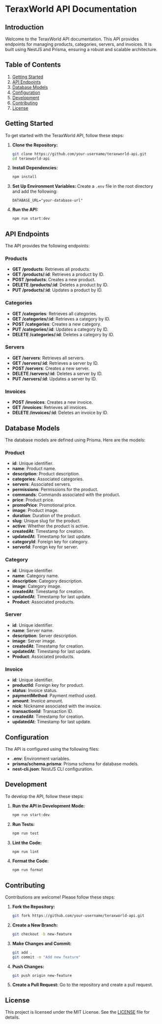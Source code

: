 # TeraxWorld API Documentation

## Introduction

Welcome to the TeraxWorld API documentation. This API provides endpoints for managing products, categories, servers, and invoices. It is built using NestJS and Prisma, ensuring a robust and scalable architecture.

## Table of Contents

1. [Getting Started](#getting-started)
2. [API Endpoints](#api-endpoints)
3. [Database Models](#database-models)
4. [Configuration](#configuration)
5. [Development](#development)
6. [Contributing](#contributing)
7. [License](#license)

## Getting Started

To get started with the TeraxWorld API, follow these steps:

1. **Clone the Repository:**
   ```bash
   git clone https://github.com/your-username/teraxworld-api.git
   cd teraxworld-api
   ```

2. **Install Dependencies:**
   ```bash
   npm install
   ```

3. **Set Up Environment Variables:**
   Create a `.env` file in the root directory and add the following:
   ```
   DATABASE_URL="your-database-url"
   ```

4. **Run the API:**
   ```bash
   npm run start:dev
   ```

## API Endpoints

The API provides the following endpoints:

### Products

- **GET /products**: Retrieves all products.
- **GET /products/:id**: Retrieves a product by ID.
- **POST /products**: Creates a new product.
- **DELETE /products/:id**: Deletes a product by ID.
- **PUT /products/:id**: Updates a product by ID.

### Categories

- **GET /categories**: Retrieves all categories.
- **GET /categories/:id**: Retrieves a category by ID.
- **POST /categories**: Creates a new category.
- **PUT /categories/:id**: Updates a category by ID.
- **DELETE /categories/:id**: Deletes a category by ID.

### Servers

- **GET /servers**: Retrieves all servers.
- **GET /servers/:id**: Retrieves a server by ID.
- **POST /servers**: Creates a new server.
- **DELETE /servers/:id**: Deletes a server by ID.
- **PUT /servers/:id**: Updates a server by ID.

### Invoices

- **POST /invoices**: Creates a new invoice.
- **GET /invoices**: Retrieves all invoices.
- **DELETE /invoices/:id**: Deletes an invoice by ID.

## Database Models

The database models are defined using Prisma. Here are the models:

### Product

- **id**: Unique identifier.
- **name**: Product name.
- **description**: Product description.
- **categories**: Associated categories.
- **servers**: Associated servers.
- **permissions**: Permissions for the product.
- **commands**: Commands associated with the product.
- **price**: Product price.
- **promoPrice**: Promotional price.
- **image**: Product image.
- **duration**: Duration of the product.
- **slug**: Unique slug for the product.
- **active**: Whether the product is active.
- **createdAt**: Timestamp for creation.
- **updatedAt**: Timestamp for last update.
- **categoryId**: Foreign key for category.
- **serverId**: Foreign key for server.

### Category

- **id**: Unique identifier.
- **name**: Category name.
- **description**: Category description.
- **image**: Category image.
- **createdAt**: Timestamp for creation.
- **updatedAt**: Timestamp for last update.
- **Product**: Associated products.

### Server

- **id**: Unique identifier.
- **name**: Server name.
- **description**: Server description.
- **image**: Server image.
- **createdAt**: Timestamp for creation.
- **updatedAt**: Timestamp for last update.
- **Product**: Associated products.

### Invoice

- **id**: Unique identifier.
- **productId**: Foreign key for product.
- **status**: Invoice status.
- **paymentMethod**: Payment method used.
- **amount**: Invoice amount.
- **nick**: Nickname associated with the invoice.
- **transactionId**: Transaction ID.
- **createdAt**: Timestamp for creation.
- **updatedAt**: Timestamp for last update.

## Configuration

The API is configured using the following files:

- **.env**: Environment variables.
- **prisma/schema.prisma**: Prisma schema for database models.
- **nest-cli.json**: NestJS CLI configuration.

## Development

To develop the API, follow these steps:

1. **Run the API in Development Mode:**
   ```bash
   npm run start:dev
   ```

2. **Run Tests:**
   ```bash
   npm run test
   ```

3. **Lint the Code:**
   ```bash
   npm run lint
   ```

4. **Format the Code:**
   ```bash
   npm run format
   ```

## Contributing

Contributions are welcome! Please follow these steps:

1. **Fork the Repository:**
   ```bash
   git fork https://github.com/your-username/teraxworld-api.git
   ```

2. **Create a New Branch:**
   ```bash
   git checkout -b new-feature
   ```

3. **Make Changes and Commit:**
   ```bash
   git add .
   git commit -m "Add new feature"
   ```

4. **Push Changes:**
   ```bash
   git push origin new-feature
   ```

5. **Create a Pull Request:**
   Go to the repository and create a pull request.

## License

This project is licensed under the MIT License. See the [LICENSE](LICENSE) file for details.
